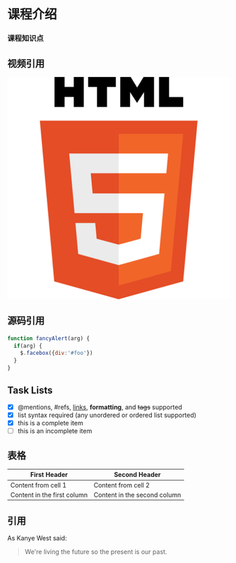 # 课程介绍

### 课程知识点

## 视频引用


![Image of HTML5](./img/html5_logo.png)


## 源码引用

```javascript
function fancyAlert(arg) {
  if(arg) {
    $.facebox({div:'#foo'})
  }
}
```

## Task Lists
- [x] @mentions, #refs, [links](), **formatting**, and <del>tags</del> supported
- [x] list syntax required (any unordered or ordered list supported)
- [x] this is a complete item
- [ ] this is an incomplete item

## 表格
First Header | Second Header
------------ | -------------
Content from cell 1 | Content from cell 2
Content in the first column | Content in the second column


## 引用
As Kanye West said:

> We're living the future so
> the present is our past.
